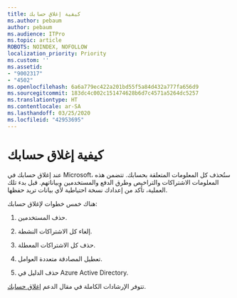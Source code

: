 ```yaml
---
title: كيفية إغلاق حسابك
ms.author: pebaum
author: pebaum
ms.audience: ITPro
ms.topic: article
ROBOTS: NOINDEX, NOFOLLOW
localization_priority: Priority
ms.custom: ''
ms.assetid:
- "9002317"
- "4502"
ms.openlocfilehash: 6a6a779ec422a201bd55f5a84d432a777fa656d9
ms.sourcegitcommit: 183dc4c002c151474628b6d7c4571a5264dc5257
ms.translationtype: HT
ms.contentlocale: ar-SA
ms.lasthandoff: 03/25/2020
ms.locfileid: "42953695"
---
```

# <a name="how-to-close-your-account"></a>كيفية إغلاق حسابك

عند إغلاق حسابك في Microsoft، ستُحذف كل المعلومات المتعلقة بحسابك. تتضمن هذه المعلومات الاشتراكات والتراخيص وطرق الدفع والمستخدمين وبياناتهم. قبل بدء تلك العملية، تأكد من إعدادك نسخة احتياطية لأي بيانات تريد حفظها.

هناك خمس خطوات لإغلاق حسابك:

1. حذف المستخدمين.

2. إلغاء كل الاشتراكات النشطة.

3. حذف كل الاشتراكات المعطلة.

4. تعطيل المصادقة متعددة العوامل.

5. حذف الدليل في Azure Active Directory.

تتوفر الإرشادات الكاملة في مقال الدعم [إغلاق حسابك](https://docs.microsoft.com/microsoft-365/commerce/close-your-account).

